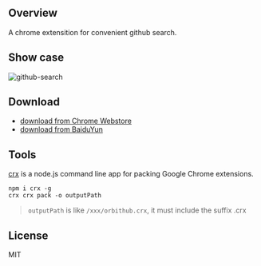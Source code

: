 ## Overview
A chrome extensition for convenient github search.

## Show case
![github-search](http://i1.piimg.com/567571/d6a5af7220705152.gif)

## Download
* [download from Chrome Webstore](https://chrome.google.com/webstore/detail/orbithub/bbmpajfkliaoffnjmllekijamdbdcaig)
* [download from BaiduYun](https://pan.baidu.com/s/1miS99NU)

## Tools
[crx](https://github.com/oncletom/crx) is a node.js command line app for packing Google Chrome extensions.

```
npm i crx -g
crx crx pack -o outputPath
```

>`outputPath` is like `/xxx/orbithub.crx`, it must include the suffix .crx

## License
MIT

